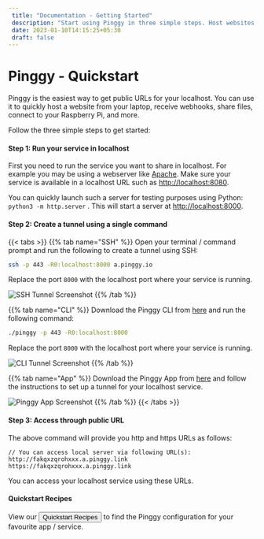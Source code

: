 ```yaml
---
 title: "Documentation - Getting Started" 
 description: "Start using Pinggy in three simple steps. Host websites, receive webhooks, share files, and connect to your localhost remotely with ease. Explore the quickstart guide now."
 date: 2023-01-10T14:15:25+05:30 
 draft: false 
---
```


# Pinggy - Quickstart

Pinggy is the easiest way to get public URLs for your localhost. You can use it to quickly host a website from your laptop, receive webhooks, share files, connect to your Raspberry Pi, and more.

Follow the three simple steps to get started:

#### Step 1: Run your service in localhost

First you need to run the service you want to share in localhost. For example you may be using a webserver like <a href="https://httpd.apache.org" target="_blank">Apache</a>. Make sure your service is available in a localhost URL such as <a href="http://localhost:8080" target="_blank">http://localhost:8080</a>.

You can quickly launch such a server for testing purposes using Python: `python3 -m http.server` .
This will start a server at <a href="http://localhost:8000" target="_blank">http://localhost:8000</a>.

#### Step 2: Create a tunnel using a single command

{{< tabs >}}
{{% tab name="SSH" %}}
Open your terminal / command prompt and run the following to create a tunnel using SSH:

```bash
ssh -p 443 -R0:localhost:8000 a.pinggy.io
```

Replace the port `8000` with the localhost port where your service is running.

![SSH Tunnel Screenshot](/assets/ssh_tui_screenshot.png)
{{% /tab %}}

{{% tab name="CLI" %}}
Download the Pinggy CLI from <a href="/cli" target="_blank">here</a> and run the following command:

```bash
./pinggy -p 443 -R0:localhost:8000
```
Replace the port `8000` with the localhost port where your service is running.

![CLI Tunnel Screenshot](/assets/cli_tui.png)
{{% /tab %}}

{{% tab name="App" %}}
Download the Pinggy App from <a href="/app" target="_blank">here</a> and follow the instructions to set up a tunnel for your localhost service.

![Pinggy App Screenshot](/assets/app5.webp)
{{% /tab %}}
{{< /tabs >}}

#### Step 3: Access through public URL

The above command will provide you http and https URLs as follows:

```
// You can access local server via following URL(s):
http://fakqxzqrohxxx.a.pinggy.link
https://fakqxzqrohxxx.a.pinggy.link
```

You can access your localhost service using these URLs.

#### Quickstart Recipes

View our <a href="/quickstart/" target="_blank"><button type="button" class="btn btn-dark">Quickstart Recipes</button></a> to find the Pinggy configuration for your favourite app / service.
